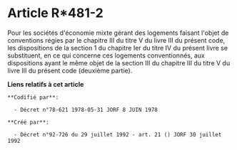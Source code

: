 # Article R*481-2

Pour les sociétés d'économie mixte gérant des logements faisant l'objet de conventions régies par le chapitre III du titre V
du livre III du présent code, les dispositions de la section 1 du chapitre Ier du titre IV du présent livre se substituent,
en ce qui concerne ces logements conventionnés, aux dispositions ayant le même objet de la section III du chapitre III du
titre V du livre III du présent code (deuxième partie).

**Liens relatifs à cet article**

	**Codifié par**:

	  - Décret n°78-621 1978-05-31 JORF 8 JUIN 1978

	**Créé par**:

	  - Décret n°92-726 du 29 juillet 1992 - art. 21 () JORF 30 juillet 1992
